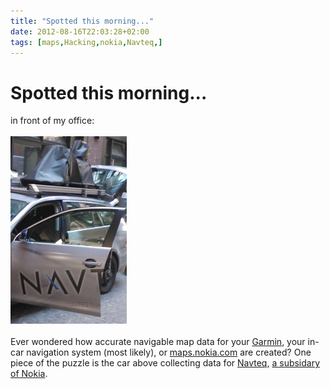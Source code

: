 ```yaml
---
title: "Spotted this morning..."
date: 2012-08-16T22:03:28+02:00
tags: [maps,Hacking,nokia,Navteq,]
---
```


# Spotted this morning...


in front of my office:<br><br><img src="/nav_2012.jpg"/><br><br>Ever wondered 
how accurate navigable map data for your <a href="http://www.garmin.com/us/">Garmin</a>, your in-car navigation system 
(most likely), or <a href="http://maps.nokia.com/48.4737327,14.4332199,4,0,0,normal.day">maps.nokia.com</a> are 
created? One piece of the puzzle is the car above collecting data for <a href="http://www.navteq.com/">Navteq</a>, <a 
href="http://en.wikipedia.org/wiki/Navteq">a subsidary of Nokia</a>.
